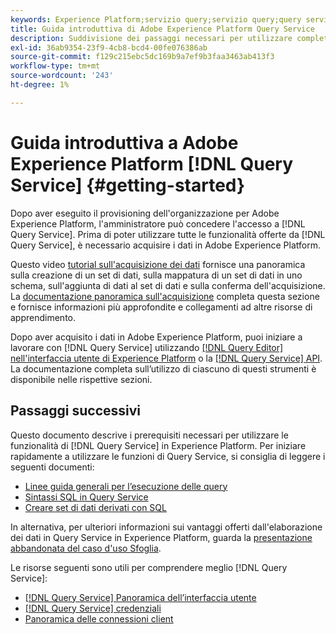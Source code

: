 ```yaml
---
keywords: Experience Platform;servizio query;servizio query;query service;query service;query service;query service;query service;query service;query service;query service;query service;query service;query service;query service;query service;query
title: Guida introduttiva di Adobe Experience Platform Query Service
description: Suddivisione dei passaggi necessari per utilizzare completamente Adobe Experience Platform Query Service
exl-id: 36ab9354-23f9-4cb8-bcd4-00fe076386ab
source-git-commit: f129c215ebc5dc169b9a7ef9b3faa3463ab413f3
workflow-type: tm+mt
source-wordcount: '243'
ht-degree: 1%

---
```


# Guida introduttiva a Adobe Experience Platform [!DNL Query Service] {#getting-started}

Dopo aver eseguito il provisioning dell&#39;organizzazione per Adobe Experience Platform, l&#39;amministratore può concedere l&#39;accesso a [!DNL Query Service]. Prima di poter utilizzare tutte le funzionalità offerte da [!DNL Query Service], è necessario acquisire i dati in Adobe Experience Platform.

Questo video [tutorial sull&#39;acquisizione dei dati](https://experienceleague.adobe.com/docs/platform-learn/tutorials/data-ingestion/create-datasets-and-ingest-data.html?lang=it) fornisce una panoramica sulla creazione di un set di dati, sulla mappatura di un set di dati in uno schema, sull&#39;aggiunta di dati al set di dati e sulla conferma dell&#39;acquisizione. La [documentazione panoramica sull&#39;acquisizione](../../ingestion/home.md) completa questa sezione e fornisce informazioni più approfondite e collegamenti ad altre risorse di apprendimento.

Dopo aver acquisito i dati in Adobe Experience Platform, puoi iniziare a lavorare con [!DNL Query Service] utilizzando [[!DNL Query Editor] nell&#39;interfaccia utente di Experience Platform](../ui/user-guide.md) o la [[!DNL Query Service] API](../api/getting-started.md). La documentazione completa sull’utilizzo di ciascuno di questi strumenti è disponibile nelle rispettive sezioni.

## Passaggi successivi

Questo documento descrive i prerequisiti necessari per utilizzare le funzionalità di [!DNL Query Service] in Experience Platform. Per iniziare rapidamente a utilizzare le funzioni di Query Service, si consiglia di leggere i seguenti documenti:

- [Linee guida generali per l’esecuzione delle query](../best-practices/writing-queries.md)
- [Sintassi SQL in Query Service](../sql/syntax.md)
- [Creare set di dati derivati con SQL](../data-distiller/derived-datasets/create-derived-datasets-with-sql.md)

In alternativa, per ulteriori informazioni sui vantaggi offerti dall&#39;elaborazione dei dati in Query Service in Experience Platform, guarda la [presentazione abbandonata del caso d&#39;uso Sfoglia](../use-cases/abandoned-browse.md#video-example).

Le risorse seguenti sono utili per comprendere meglio [!DNL Query Service]:

- [[!DNL Query Service] Panoramica dell’interfaccia utente](../ui/overview.md)
- [[!DNL Query Service] credenziali](../ui/credentials.md)
- [Panoramica delle connessioni client](../clients/overview.md)
